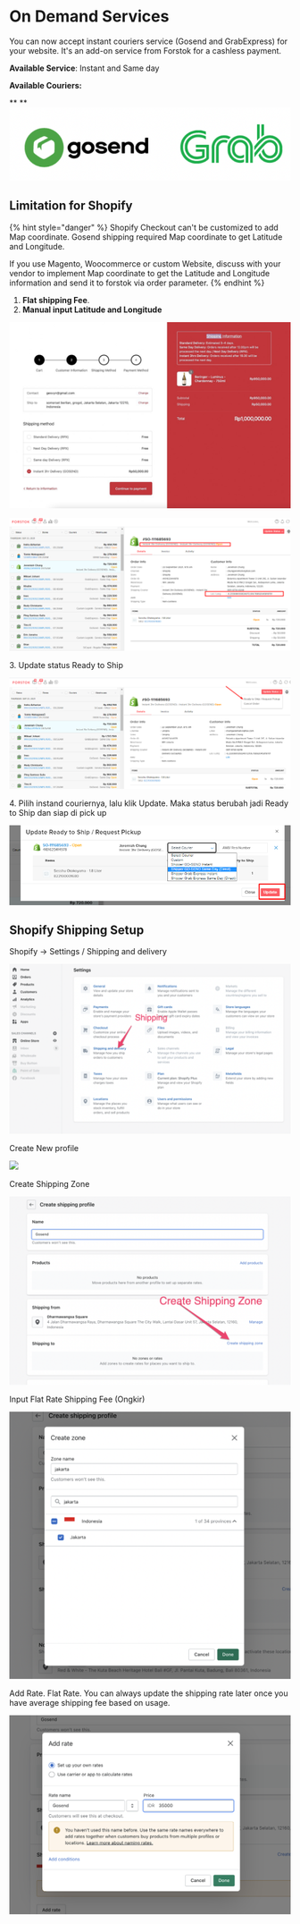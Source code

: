 # On Demand Services

You can now accept instant couriers service (Gosend and GrabExpress) for your website. It's an add-on service from Forstok for a cashless payment.

**Available Service**: Instant and Same day

**Available Couriers:**

** **![](../../.gitbook/assets/screen-shot-2021-04-06-at-3.46.14-pm.png)&#x20;

## Limitation for Shopify

{% hint style="danger" %}
Shopify Checkout can't be customized to add Map coordinate. Gosend shipping required Map coordinate to get Latitude and Longitude.

If you use Magento, Woocommerce or custom Website, discuss with your vendor to implement Map coordinate to get the Latitude and Longitude information and send it to forstok via order parameter.&#x20;
{% endhint %}

1. **Flat shipping Fee**.&#x20;
2. **Manual input Latitude and Longitude**

![1. Flat shipping fee](../../.gitbook/assets/flat-shipping-fee.png)

![2. Lat/Long sudah langsung terassign](<../../.gitbook/assets/image (422).png>)

3\. Update status Ready to Ship

![](<../../.gitbook/assets/image (424).png>)

4\. Pilih instand couriernya, lalu klik Update. Maka status berubah jadi Ready to Ship dan siap di pick up

![](<../../.gitbook/assets/image (423).png>)



## Shopify Shipping Setup

Shopify -> Settings / Shipping and delivery

![](../../.gitbook/assets/screen-shot-2021-09-17-at-12.22.50-pm.png)

Create New profile

![](../../.gitbook/assets/screen-shot-2021-09-17-at-12.23.27-pm.png)

Create Shipping Zone

![](../../.gitbook/assets/screen-shot-2021-09-17-at-12.29.52-pm.png)

Input Flat Rate Shipping Fee (Ongkir)

![](../../.gitbook/assets/screen-shot-2021-09-17-at-12.28.30-pm.png)

Add Rate. Flat Rate. You can always update the shipping rate later once you have average shipping fee based on usage.&#x20;

![](../../.gitbook/assets/screen-shot-2021-09-17-at-12.28.54-pm.png)

